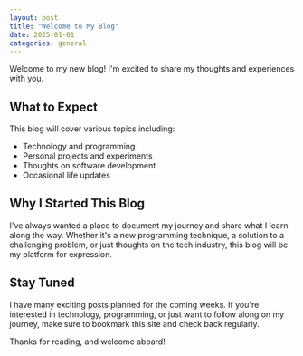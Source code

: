 ```yaml
---
layout: post
title: "Welcome to My Blog"
date: 2025-01-01
categories: general
---
```


Welcome to my new blog! I'm excited to share my thoughts and experiences with you.

## What to Expect

This blog will cover various topics including:

- Technology and programming
- Personal projects and experiments
- Thoughts on software development
- Occasional life updates

## Why I Started This Blog

I've always wanted a place to document my journey and share what I learn along the way. Whether it's a new programming technique, a solution to a challenging problem, or just thoughts on the tech industry, this blog will be my platform for expression.

## Stay Tuned

I have many exciting posts planned for the coming weeks. If you're interested in technology, programming, or just want to follow along on my journey, make sure to bookmark this site and check back regularly.

Thanks for reading, and welcome aboard!